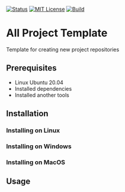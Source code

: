 [![Status](https://img.shields.io/badge/Project%20Stage-Development-red.svg)](https://github.com/whonion/all-project-template/blob/main/)  [![MIT License](https://img.shields.io/badge/License-MIT-blue.svg)](https://opensource.org/licenses/MIT) [![Build](https://github.com/whonion/all-project-template/actions/workflows/build.yml/badge.svg)](https://github.com/whonion/all-project-template/actions/workflows/build.yml) 

# All Project Template

Template for creating new project repositories

## Prerequisites

- Linux Ubuntu 20.04
- Installed dependencies
- Installed another tools

## Installation

### Installing on Linux

### Installing on Windows

### Installing on MacOS

## Usage
